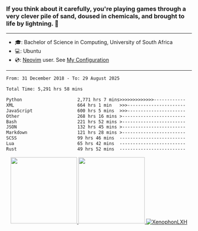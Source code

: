 ### If you think about it carefully, you're playing games through a very clever pile of sand, doused in chemicals, and brought to life by lightning.  👋

-------------------------------------------------------------------------------------------------------

- 🎓: Bachelor of Science in Computing, University of South Africa
- 💻: Ubuntu
- 💿: [Neovim](https://github.com/neovim/neovim) user. See [My Configuration](https://github.com/XenophonLXH/xenovim)

-------------------------------------------------------------------------------------------------------

<!--START_SECTION:waka-->

```txt
From: 31 December 2018 - To: 29 August 2025

Total Time: 5,291 hrs 58 mins

Python                     2,771 hrs 7 mins>>>>>>>>>>>>>------------   52.37 %
XML                        664 hrs 1 min   >>>----------------------   12.55 %
JavaScript                 600 hrs 5 mins  >>>----------------------   11.34 %
Other                      268 hrs 16 mins >------------------------   05.07 %
Bash                       221 hrs 52 mins >------------------------   04.19 %
JSON                       132 hrs 45 mins >------------------------   02.51 %
Markdown                   121 hrs 28 mins >------------------------   02.30 %
SCSS                       99 hrs 46 mins  -------------------------   01.89 %
Lua                        65 hrs 42 mins  -------------------------   01.24 %
Rust                       49 hrs 52 mins  -------------------------   00.94 %
```

<!--END_SECTION:waka-->


<p align="center">
    <a href="https://github.com/XenophonLXH">
        <img height="180em" src="https://github-readme-stats-eight-theta.vercel.app/api?username=XenophonLXH&show_icons=true&theme=algolia&include_all_commits=true&count_private=true"/>
        <img height="180em" src="https://github-readme-stats-eight-theta.vercel.app/api/top-langs/?username=XenophonLXH&layout=compact&langs_count=8&theme=algolia"/>
        <img align="center" src="https://github-readme-streak-stats.herokuapp.com/?user=XenophonLXH&theme=algolia" alt="XenophonLXH" />
    </a>
</p>
